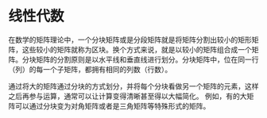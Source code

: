 # 线性代数

在数学的矩阵理论中，一个分块矩阵或是分段矩阵就是将矩阵分割出较小的矩形矩阵，这些较小的矩阵就称为区块。换个方式来说，就是以较小的矩阵组合成一个矩阵。分块矩阵的分割原则是以水平线和垂直线进行划分。分块矩阵中，位在同一行（列）的每一个子矩阵，都拥有相同的列数（行数）。

通过将大的矩阵通过分块的方式划分，并将每个分块看做另一个矩阵的元素，这样之后再参与运算，通常可以让计算变得清晰甚至得以大幅简化。
例如，有的大矩阵可以通过分块变为对角矩阵或者是三角矩阵等特殊形式的矩阵。



